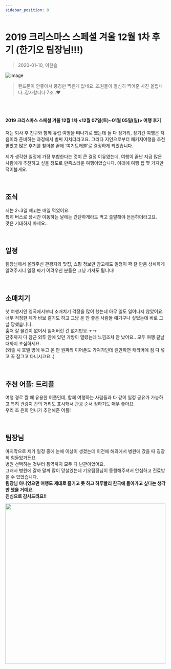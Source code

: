 ```yaml
---
sidebar_position: 8
---
```

# 2019 크리스마스 스페셜 겨울 12월 1차 후기 (한기오 팀장님!!!)

> 2020-01-10, 이한솔

![image](https://github.com/Kioding/kio_page/assets/65153742/9008600f-a762-4f55-99df-0723c85fdc9a)  
> 핸드폰이 안좋아서 풍경만 찍은게 없네요..조원들이 열심히 찍어준 사진 올립니다..감사합니다 7조..♥

<br/><br/>

#### 2019 크리스마스 스페셜 겨울 12월 1차 <12월 07일(토)~01월 05일(일)> 여행 후기

저는 퇴사 후 친구와 함께 유럽 여행을 떠나기로 했는데 둘 다 장거리, 장기간 여행은 처음이라 준비하는 과정에서 벌써 지치더라고요. 그러다 지인으로부터 패키지여행을 추천받았고 많은 후기를 찾아본 끝에 ‘여기트래블’로 결정하게 되었습니다.

제가 생각한 일정에 가장 부합한다는 것이 큰 결정 이유였는데, 여행이 끝난 지금 많은 사람에게 추천하고 싶을 정도로 만족스러운 여행이었습니다. 아래에 여행 팁 몇 가지만 적어볼게요.

<br/>

## 조식

저는 2~3일 빼고는 매일 먹었어요.  
​특히 버스로 장시간 이동하는 날에는 간단하게라도 먹고 출발해야 든든하더라고요.  
맛은 기대하지 마세요..

<br/>

## 일정

팀장님께서 올려주신 관광지와 맛집, 쇼핑 정보만 참고해도 일정이 꽉 찰 만큼 상세하게 알려주시니 일정 짜기 어려우신 분들은 그냥 가셔도 됩니다!

<br/>

## 소매치기

첫 여행지인 영국에서부터 소매치기 걱정을 많이 했는데 아무 일도 일어나지 않았어요.  
​너무 걱정한 제가 바보 같기도 하고 그냥 운 안 좋은 사람들 얘기구나 싶었는데 바로 그날 당했습니다.  
​훔쳐 갈 물건이 없어서 잃어버린 건 없지만요.ㅜㅠ  
단추까지 다 잠근 외투 안에 있던 가방이 열렸는데 느낌조차 안 났어요.. 모두 여행 끝날 때까지 조심하세요.  
(외출 시 호텔 방에 두고 온 만 원짜리 이어폰도 가져가던데 웬만하면 캐리어에 짐 다 넣고 꼭 잠그고 다니시고요..)

<br/>

## 추천 어플: 트리플

여행 경로 짤 때 유용한 어플인데, 함께 여행하는 사람들과 다 같이 일정 공유가 가능하고 특히 관광지 간의 거리도 표시돼서 관광 순서 정하기도 매우 좋아요.  
우리 조 은희 언니가 추천해준 어플!

<br/>

## 팀장님

마지막으로 제가 일정 중에 눈에 이상이 생겼는데 이전에 해외에서 병원에 갔을 때 굉장히 힘들었거든요.  
병원 선택하는 것부터 통역까지 모두 다 난관이었어요.  
​그래서 병원에 갈까 말까 많이 망설였는데 기오팀장님이 동행해주셔서 안심하고 진료받을 수 있었습니다.  
**팀장님 아니었으면 여행도 제대로 즐기고 못 하고 하루빨리 한국에 돌아가고 싶다는 생각만 했을 거예요.  
진심으로 감사드려요!!**

<img 
    src=""
    width="500" 
/>
